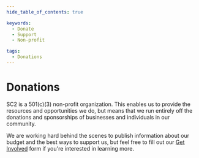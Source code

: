 ```yaml
---
hide_table_of_contents: true

keywords:
  - Donate
  - Support
  - Non-profit

tags:
  - Donations
---
```


# Donations

SC2 is a 501(c)(3) non-profit organization. This enables us to provide the resources and opportunities we do, but means that we run entirely off the donations and sponsorships of businesses and individuals in our community.

We are working hard behind the scenes to publish information about our budget and the best ways to support us, but feel free to fill out our [Get Involved](/get-involved) form if you're interested in learning more.
